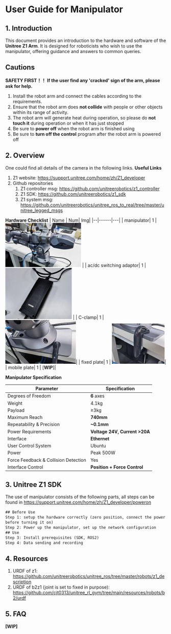 # User Guide for Manipulator

## 1. Introduction

This document provides an introduction to the hardware and software of the **Unitree Z1 Arm**. It is designed for roboticists who wish to use the manipulator, offering guidance and answers to common queries.

## Cautions
**SAFETY FIRST！！**
**If the user find any 'cracked' sign of the arm, please ask for help.**
1. Install the robot arm and connect the cables according to the requirements.
2. Ensure that the robot arm does **not collide** with people or other objects within its range of activity.
3. The robot arm will generate heat during operation, so please do **not touch it** during operation or when it has just stopped
4. Be sure to **power off** when the robot arm is finished using
5. Be sure to **turn off the control** program after the robot arm is powered off
   

## 2. Overview
One could find all details of the camera in the following links.
**Useful Links**
1. Z1 website: https://support.unitree.com/home/zh/Z1_developer
2. Github repositories
   1. Z1 controller msg: https://github.com/unitreerobotics/z1_controller
   2. Z1 SDK: https://github.com/unitreerobotics/z1_sdk
   3. Z1 system msg: https://github.com/unitreerobotics/unitree_ros_to_real/tree/master/unitree_legged_msgs

**Hardware Checklist**
| Name  | Num| Img|
|--|------|---| 
| manipulator| 1 |![alt text](image-3.png) |
| ac/dc switching adaptor| 1 |![alt text](image.png) |
| C-clamp| 1 | ![alt text](image-1.png)|
| fixed plate|  1 | ![alt text](image-2.png)|
| mobile plate|  1 | [**WIP**]|

**Manipulator Specification**

| Parameter                | Specification              |
|--------------------------|----------------------------|
| Degrees of Freedom         | **6** axes                     |
| Weight                     | 4.1kg                      |
| Payload                    | ≥3kg                       |
| Maximum Reach              | **740mm**                      |
| Repeatability & Precision  | **~0.1mm**                     |
| Power Requirements         | **Voltage 24V, Current >20A**   |
| Interface                  | **Ethernet**                   |
| User Control System        | Ubuntu                     |
| Power                      | Peak 500W                  |
| Force Feedback & Collision Detection | Yes             |
| Interface Control          | **Position + Force Control**   |


## 3. Unitree Z1 SDK
The use of manipulator consists of the following parts, all steps can be found in https://support.unitree.com/home/zh/Z1_developer/poweron
````
## Before Use
Step 1: setup the hardware correctly (zero position, connect the power before turning it on) 
Step 2: Power up the manipulator, set up the network configuration
## Use
Step 3: Install prerequisites (SDK, ROS2)
Step 4: Data sending and recording
```` 
## 4. Resources
1. URDF of z1: https://github.com/unitreerobotics/unitree_ros/tree/master/robots/z1_description
2. URDF of b2z1 (joint is set to fixed in purpose): https://github.com/cjt0313/unitree_rl_gym/tree/main/resources/robots/b2/urdf
## 5. FAQ
**[WIP]**
